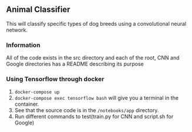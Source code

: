 ## Animal Classifier
This will classify specific types of dog breeds using a convolutional neural network.

### Information

All of the code exists in the src directory and each of the root, CNN and Google directories has a README describing its purpose

### Using Tensorflow through docker

1. `docker-compose up` 
2. `docker-compose exec tensorflow bash` will give you a terminal in the container.
3. See that the source code is in the `/notebooks/app` directory.
2. Run different commands to test(train.py for CNN and script.sh for Google)

